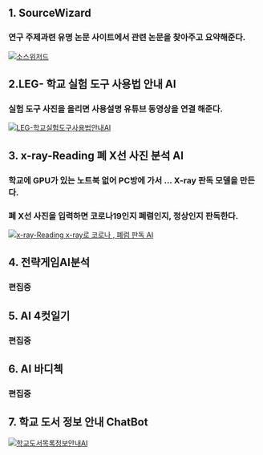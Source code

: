 ## 1. SourceWizard 
### 연구 주제과련 유명 논문 사이트에서 관련 논문을 찾아주고 요약해준다.

[![소스위저드](http://img.youtube.com/vi/Rk17Iwzrx1I/0.jpg)](https://youtu.be/Rk17Iwzrx1I)

## 2.LEG- 학교 실험 도구 사용법 안내 AI
### 실험 도구 사진을 올리면 사용설명 유튜브 동영상을 연결 해준다.

[![LEG-학교실험도구사용법안내AI](http://img.youtube.com/vi/iHPXaxwB554/0.jpg)](https://youtu.be/iHPXaxwB554)

## 3. x-ray-Reading 폐 X선 사진 분석 AI
### 학교에 GPU가 있는 노트북 없어 PC방에 가서 ... X-ray 판독 모델을 만든다.
### 폐 X선 사진을 입력하면  코로나19인지 폐렴인지, 정상인지 판독한다.

[![x-ray-Reading  x-ray로 코로나 , 폐럼 판독 AI](http://img.youtube.com/vi/GUhsl1ORBlY/0.jpg)](https://youtu.be/GUhsl1ORBlY)

## 4. 전략게임AI분석
### 편집중

## 5. AI 4컷일기
### 편집중

## 6. AI	바디첵
### 편집중

## 7. 학교 도서 정보 안내 ChatBot
[![학교도서목록정보안내AI](http://img.youtube.com/vi/56HiC3tpujo/0.jpg)](https://youtu.be/56HiC3tpujo)


